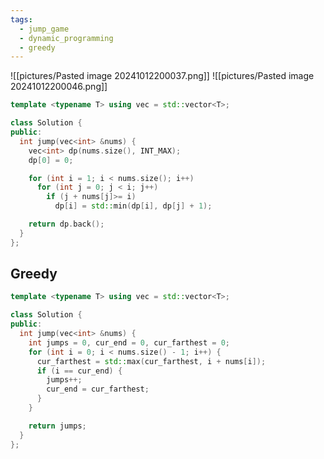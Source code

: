```yaml
---
tags:
  - jump_game
  - dynamic_programming
  - greedy
---
```

![[pictures/Pasted image 20241012200037.png]]
![[pictures/Pasted image 20241012200046.png]]



```c++
template <typename T> using vec = std::vector<T>;

class Solution {
public:
  int jump(vec<int> &nums) {
    vec<int> dp(nums.size(), INT_MAX);
    dp[0] = 0;

    for (int i = 1; i < nums.size(); i++)
      for (int j = 0; j < i; j++)
        if (j + nums[j]>= i)
          dp[i] = std::min(dp[i], dp[j] + 1);

    return dp.back();
  }
};
```

## Greedy

```c++
template <typename T> using vec = std::vector<T>;

class Solution {
public:
  int jump(vec<int> &nums) {
    int jumps = 0, cur_end = 0, cur_farthest = 0;
    for (int i = 0; i < nums.size() - 1; i++) {
      cur_farthest = std::max(cur_farthest, i + nums[i]);
      if (i == cur_end) {
        jumps++;
        cur_end = cur_farthest;
      }
    }

    return jumps;
  }
};
```